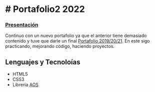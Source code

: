 # # Portafolio2 2022

### [Presentación](https://megagringa.github.io/Portafolio2/index.html)

Continuo con un nuevo portafolio ya que el anterior tiene demasiado contenido y
tuve que darle un final [Portafolio 2019/20/21](https://megagringa.github.io/Portafolio2/index.html).
En este sigo practicando, mejorando código, haciendo proyectos.

## Lenguajes y Tecnoloías

- HTML5
- CSS3
- Libreria [AOS](https://michalsnik.github.io/aos/)
